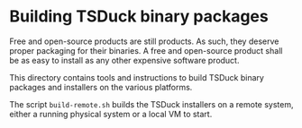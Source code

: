 # Building TSDuck binary packages

Free and open-source products are still products. As such, they deserve proper
packaging for their binaries. A free and open-source product shall be as easy to
install as any other expensive software product.

This directory contains tools and instructions to build TSDuck binary packages
and installers on the various platforms.

The script `build-remote.sh` builds the TSDuck installers on a remote system,
either a running physical system or a local VM to start.
